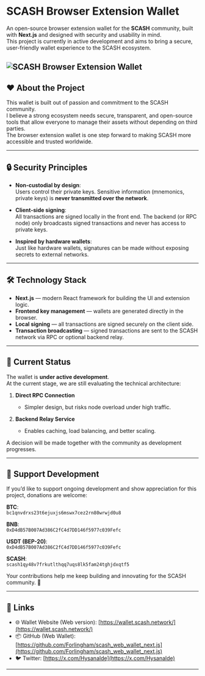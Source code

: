 # SCASH Browser Extension Wallet

An open-source browser extension wallet for the **SCASH** community, built with **Next.js** and designed with security and usability in mind.  
This project is currently in active development and aims to bring a secure, user-friendly wallet experience to the SCASH ecosystem.


![SCASH Browser Extension Wallet](https://r2.scash.network/wallet_plug.png)
---

## ❤️ About the Project

This wallet is built out of passion and commitment to the SCASH community.  
I believe a strong ecosystem needs secure, transparent, and open-source tools that allow everyone to manage their assets without depending on third parties.  
The browser extension wallet is one step forward to making SCASH more accessible and trusted worldwide.

---

## 🔒 Security Principles

- **Non-custodial by design**:  
  Users control their private keys. Sensitive information (mnemonics, private keys) is **never transmitted over the network**.
  
- **Client-side signing**:  
  All transactions are signed locally in the front end. The backend (or RPC node) only broadcasts signed transactions and never has access to private keys.
  
- **Inspired by hardware wallets**:  
  Just like hardware wallets, signatures can be made without exposing secrets to external networks.

---

## 🛠️ Technology Stack

- **Next.js** — modern React framework for building the UI and extension logic.  
- **Frontend key management** — wallets are generated directly in the browser.  
- **Local signing** — all transactions are signed securely on the client side.  
- **Transaction broadcasting** — signed transactions are sent to the SCASH network via RPC or optional backend relay.

---

## 📌 Current Status

The wallet is **under active development**.  
At the current stage, we are still evaluating the technical architecture:

1. **Direct RPC Connection**  
   - Simpler design, but risks node overload under high traffic.  

2. **Backend Relay Service**  
   - Enables caching, load balancing, and better scaling.  

A decision will be made together with the community as development progresses.

---

## 🤝 Support Development

If you’d like to support ongoing development and show appreciation for this project, donations are welcome:  

**BTC**:  
`bc1qnvdrxs23t6ejuxjs6mswx7cez2rn80wrwjd0u8`  

**BNB**:  
`0xD4dB57B007Ad386C2fC4d7DD146f5977c039Fefc`  

**USDT (BEP-20)**:  
`0xD4dB57B007Ad386C2fC4d7DD146f5977c039Fefc`  

**SCASH**:  
`scash1qy48v7frkutlthqq7uqs8lk5fam24tghjdxqtf5`  

Your contributions help me keep building and innovating for the SCASH community. 🙏

---

## 📢 Links

- 🌐 Wallet Website (Web version): [https://wallet.scash.network/](https://wallet.scash.network/)  
- 📦 GitHub (Web Wallet): [https://github.com/Forlingham/scash_web_wallet_next.js](https://github.com/Forlingham/scash_web_wallet_next.js)  
- 🐦 Twitter: [https://x.com/Hysanalde](https://x.com/Hysanalde)

---
